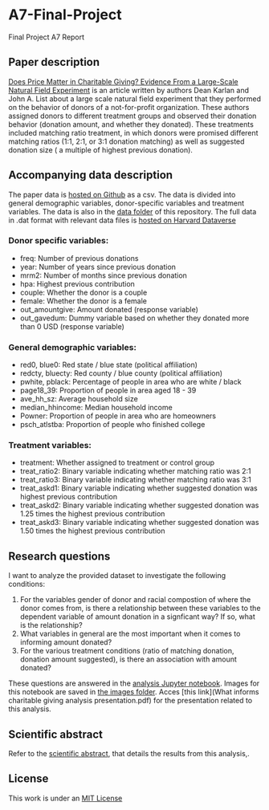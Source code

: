 # A7-Final-Project
Final Project A7 Report

## Paper description
[Does Price Matter in Charitable Giving? Evidence From a Large-Scale Natural Field Experiment](https://www.nber.org/papers/w12338) is an article written by authors Dean Karlan and John A. List about a large scale natural field experiment that they performed on the behavior of donors of a not-for-profit organization. These authors assigned donors to different treatment groups and observed their donation behavior (donation amount, and whether they donated). These treatments included matching ratio treatment, in which donors were promised different matching ratios (1:1, 2:1, or 3:1 donation matching) as well as suggested donation size ( a multiple of highest previous donation). 

## Accompanying data description 
The paper data is [hosted on Github](https://github.com/gsbDBI/ExperimentData/blob/master/Charitable/RawData/charitable.csv) as a csv. The data is divided into general demographic variables, donor-specific variables and treatment variables. The data is also in the [data folder](Data/charitable.csv) of this repository. The full data in .dat format with relevant data files is [hosted on Harvard Dataverse](https://dataverse.harvard.edu/dataset.xhtml?persistentId=doi%3A10.7910/DVN/27853)

### Donor specific variables:
- freq: Number of previous donations
- year: Number of years since previous donation 
- mrm2: Number of months since previous donation 
- hpa: Highest previous contribution
- couple: Whether the donor is a couple
- female: Whether the donor is a female
- out_amountgive: Amount donated (response variable)
- out_gavedum: Dummy variable based on whether they donated more than 0 USD (response variable)
### General demographic variables:
- red0, blue0: Red state / blue state (political affiliation)
- redcty, bluecty: Red county / blue county (political affiliation)
- pwhite, pblack: Percentage of people in area who are white / black 
- page18_39: Proportion of people in area aged 18 - 39
- ave_hh_sz: Average household size
- median_hhincome: Median household income
- Powner: Proportion of people in area who are homeowners
- psch_atlstba: Proportion of people who finished college
### Treatment variables:
- treatment: Whether assigned to treatment or control group
- treat_ratio2: Binary variable indicating whether matching ratio was 2:1
- treat_ratio3: Binary variable indicating whether matching ratio was 3:1
- treat_askd1: Binary variable indicating whether suggested donation was highest previous contribution
- treat_askd2: Binary variable indicating whether suggested donation was 1.25 times the highest previous contribution
- treat_askd3: Binary variable indicating whether suggested donation was 1.50 times the highest previous contribution

## Research questions 
I want to analyze the provided dataset to investigate the following conditions:
1. For the variables gender of donor and racial compostion of where the donor comes from, is there a
relationship between these variables to the dependent variable of amount donation in a signficant
way? If so, what is the relationship?
2. What variables in general are the most important when it comes to informing amount donated?
3. For the various treatment conditions (ratio of matching donation, donation amount suggested), is
there an association with amount donated?

These questions are answered in the [analysis Jupyter notebook](A7_analysis.ipynb). Images for this notebook are saved in [the images folder](images/). Acces [this link](What informs charitable giving analysis presentation.pdf) for the presentation related to this analysis.

## Scientific abstract 
Refer to the [scientific abstract](scientfic_abstract.md), that details the results from this analysis,.

## License
This work is under an [MIT License](LICENSE)
